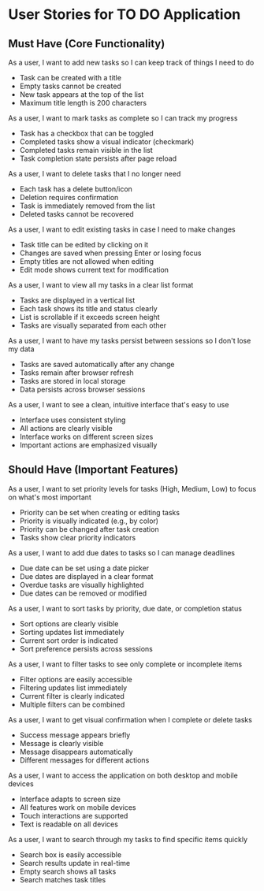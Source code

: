 # User Stories for TO DO Application

## Must Have (Core Functionality)
As a user, I want to add new tasks so I can keep track of things I need to do
* Task can be created with a title
* Empty tasks cannot be created
* New task appears at the top of the list
* Maximum title length is 200 characters

As a user, I want to mark tasks as complete so I can track my progress
* Task has a checkbox that can be toggled
* Completed tasks show a visual indicator (checkmark)
* Completed tasks remain visible in the list
* Task completion state persists after page reload

As a user, I want to delete tasks that I no longer need
* Each task has a delete button/icon
* Deletion requires confirmation
* Task is immediately removed from the list
* Deleted tasks cannot be recovered

As a user, I want to edit existing tasks in case I need to make changes
* Task title can be edited by clicking on it
* Changes are saved when pressing Enter or losing focus
* Empty titles are not allowed when editing
* Edit mode shows current text for modification

As a user, I want to view all my tasks in a clear list format
* Tasks are displayed in a vertical list
* Each task shows its title and status clearly
* List is scrollable if it exceeds screen height
* Tasks are visually separated from each other

As a user, I want to have my tasks persist between sessions so I don't lose my data
* Tasks are saved automatically after any change
* Tasks remain after browser refresh
* Tasks are stored in local storage
* Data persists across browser sessions

As a user, I want to see a clean, intuitive interface that's easy to use
* Interface uses consistent styling
* All actions are clearly visible
* Interface works on different screen sizes
* Important actions are emphasized visually

## Should Have (Important Features)
As a user, I want to set priority levels for tasks (High, Medium, Low) to focus on what's most important
* Priority can be set when creating or editing tasks
* Priority is visually indicated (e.g., by color)
* Priority can be changed after task creation
* Tasks show clear priority indicators

As a user, I want to add due dates to tasks so I can manage deadlines
* Due date can be set using a date picker
* Due dates are displayed in a clear format
* Overdue tasks are visually highlighted
* Due dates can be removed or modified

As a user, I want to sort tasks by priority, due date, or completion status
* Sort options are clearly visible
* Sorting updates list immediately
* Current sort order is indicated
* Sort preference persists across sessions

As a user, I want to filter tasks to see only complete or incomplete items
* Filter options are easily accessible
* Filtering updates list immediately
* Current filter is clearly indicated
* Multiple filters can be combined

As a user, I want to get visual confirmation when I complete or delete tasks
* Success message appears briefly
* Message is clearly visible
* Message disappears automatically
* Different messages for different actions

As a user, I want to access the application on both desktop and mobile devices
* Interface adapts to screen size
* All features work on mobile devices
* Touch interactions are supported
* Text is readable on all devices

As a user, I want to search through my tasks to find specific items quickly
* Search box is easily accessible
* Search results update in real-time
* Empty search shows all tasks
* Search matches task titles
